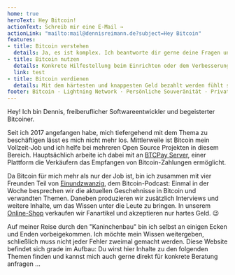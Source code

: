 ```yaml
---
home: true
heroText: Hey Bitcoin!
actionText: Schreib mir eine E-Mail →
actionLink: "mailto:mail@dennisreimann.de?subject=Hey Bitcoin"
features:
- title: Bitcoin verstehen
  details: Ja, es ist komplex. Ich beantworte dir gerne deine Fragen und helfe dir auf deinem Weg durch den sogenannten "Kaninchenbau". 🕳🐇
- title: Bitcoin nutzen
  details: Konkrete Hilfestellung beim Einrichten oder dem Verbesserung deines Setups. Ein Workshop mit mehreren Freunden? Gern auch das! 🤘🚀
  link: test
- title: Bitcoin verdienen
  details: Mit dem härtesten und knappesten Geld bezahlt werden fühlt sich gut an. Ich zeig dir wie es geht und wie die Buchhaltung funktioniert. 💸🤓
footer: Bitcoin · Lightning Network · Persönliche Souveränität · Privatsphäre · Datensicherheit
---
```

Hey! Ich bin Dennis, freiberuflicher Softwareentwickler und begeisterter Bitcoiner.

Seit ich 2017 angefangen habe, mich tiefergehend mit dem Thema zu beschäftigen lässt es mich nicht mehr los.
Mittlerweile ist Bitcoin mein Vollzeit-Job und ich helfe bei mehreren Open Source Projekten in diesem Bereich.
Hauptsächlich arbeite ich dabei mit an [BTCPay Server](https://btcpayserver.org), einer Plattform die Verkäufern das Empfangen von Bitcoin-Zahlungen ermöglicht.

Da Bitcoin für mich mehr als nur der Job ist, bin ich zusammen mit vier Freunden Teil von [Einundzwanzig](https://einundzwanzig.space), dem Bitcoin-Podcast:
Einmal in der Woche besprechen wir die aktuellen Geschehnisse in Bitcoin und verwandten Themen.
Daneben produzieren wir zusätzlich Interviews und weitere Inhalte, um das Wissen unter die Leute zu bringen.
In unserem [Online-Shop](https://einundzwanzig.shop/) verkaufen wir Fanartikel und akzeptieren nur hartes Geld. 😉

Auf meiner Reise durch den "Kaninchenbau" bin ich selbst an einigen Ecken und Enden vorbeigekommen.
Ich möchte mein Wissen weitergeben, schließlich muss nicht jeder Fehler zweimal gemacht werden.
Diese Website befindet sich grade im Aufbau: Du wirst hier Inhalte zu den folgenden Themen finden und kannst mich auch gerne direkt für konkrete Beratung anfragen …

